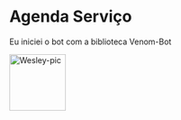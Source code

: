 # Agenda Serviço

Eu iniciei o bot com a biblioteca Venom-Bot
<div>
<a href="https://github.com/orkestral/venom">
  <img style="display: inline_block" alt="Wesley-pic" height="100" style="border-radius:50px;" src="https://icon-library.com/images/venom-icon/venom-icon-4.jpg">
</div>
